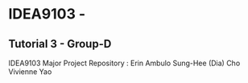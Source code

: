 # IDEA9103 - 
## Tutorial 3 - Group-D

IDEA9103 Major Project Repository : 
Erin Ambulo
Sung-Hee (Dia) Cho
Vivienne Yao
